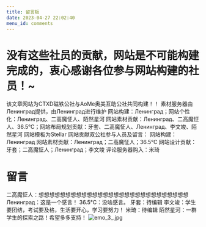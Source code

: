 ```yaml
---
title: 留言板
date: 2023-04-27 22:02:40
menu_id: comments
---
```

<div id="qexot" class="tag-plugin timeline"></div>
<script src="https://cdn.jsdelivr.net/gh/MSCMDD/Qexo-Talks@main/Stellar/qexo_talk.js"></script>
<link rel="stylesheet" href="https://cdn.jsdelivr.net/gh/MSCMDD/Qexo-Talks@main/Stellar/qexo_talk.css">
<script>showQexoTalks("qexot", "https://qexo.giize.com", 5)</script>

# 没有这些社员的贡献，网站是不可能构建完成的，衷心感谢各位参与网站构建的社员！~

该文章网站为CTXD磁铁公社与AoMe奥美互助公社共同构建！！
素材服务器由Ленинград提供，由Ленинград进行维护
网站构建：Ленинград；网站个性化：Ленинград、二高魔怔人、陌然星河
网站素材贡献：Ленинград、二高魔怔人、36.5℃；网站布局规划贡献：牙套、二高魔怔人、Ленинград、李文竣、陌然星河
网站模板为Stellar 
网站贡献双公社参与人员及留言：
网站构建：Ленинград
网站素材贡献：Ленинград；二高魔怔人；36.5℃
网站设计贡献：牙套；二高魔怔人；Ленинград；李文竣
评论服务器购入：米琦
# 留言

二高魔怔人：想想想想想想想想想想想想想想想想想想想想想想想想想想想想
Ленинград：这是一个感言！
36.5℃：没啥感言。
牙套：待编辑
李文竣：学生要团结，考试要及格，生活要开心，学习要努力！
米琦：待编辑
陌然星河：一群学生的探索之路！希望多多支持！
![emo_3_.jpg](https://img1.imgtp.com/2023/05/14/grrplZEV.jpg)
